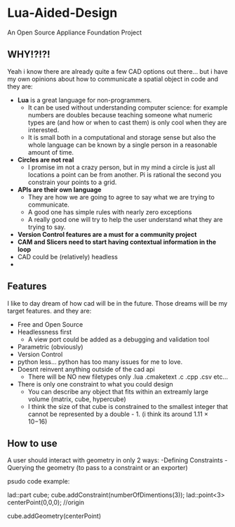 # Lua-Aided-Design
An Open Source Appliance Foundation Project
## WHY!?!?!
Yeah i know there are already quite a few CAD options out there... but i have my own opinions about how to communicate a spatial object in code and they are:

- **Lua** is a great language for non-programmers.
  - It can be used without understanding computer science: for example numbers are doubles because teaching someone what numeric types are (and how or when to cast them) is only cool when they are interested.
  - It is small both in a computational and storage sense but also the whole language can be known by a single person in a reasonable amount of time.
- **Circles are not real**
  - I promise im not a crazy person, but in my mind a circle is just all locations a point can be from another.  Pi is rational the second you constrain your points to a grid.
- **APIs are their own language**
  - They are how we are going to agree to say what we are trying to communicate.
  - A good one has simple rules with nearly zero exceptions
  - A really good one will try to help the user understand what they are trying to say.
 - **Version Control features are a must for a community project**
 - **CAM and Slicers need to start having contextual information in the loop**
 - CAD could be (relatively) headless
 - 
## Features
I like to day dream of how cad will be in the future.  Those dreams will be my target features. and they are:
  - Free and Open Source
  - Headlessness first
    - A view port could be added as a debugging and validation tool
  - Parametric (obviously)
  - Version Control
  - python less... python has too many issues for me to love.
  - Doesnt reinvent anything outside of the cad api
    - There will be NO new filetypes only .lua .cmaketext .c .cpp .csv etc...
  - There is only one constraint to what you could design
    - You can describe any object that fits within an extreamly large volume (matrix, cube, hypercube)
    - I think the size of that cube is constrained to the smallest integer that cannot be represented by a double - 1.  (i think its around 1.11 × 10−16)

## How to use

A user should interact with geometry in only 2 ways:
  -Defining Constraints
  -Querying the geometry (to pass to a constraint or an exporter)




psudo code example:

lad::part cube;
cube.addConstraint(numberOfDimentions(3));
lad::point<3> centerPoint(0,0,0); //origin

cube.addGeometry(centerPoint)




